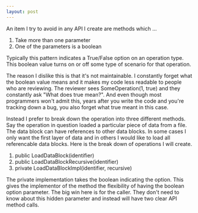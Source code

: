 ```yaml
---
layout: post
---
```

An item I try to avoid in any API I create are methods which ...

  1. Take more than one parameter
  2. One of the parameters is a boolean

Typically this pattern indicates a True/False option on an operation type.  This boolean value turns on or off some type of scenario for that operation.

The reason I dislike this is that it's not maintainable.  I constantly forget what the boolean value means and it makes my code less readable to people who are reviewing.  The reviewer sees SomeOperation(1, true) and they constantly ask "What does true mean?".  And even though most programmers won't admit this, years after you write the code and you're tracking down a bug, you also forget what true meant in this case.

Instead I prefer to break down the operation into three different methods.  Say the operation in question loaded a particular piece of data from a file.  The data block can have references to other data blocks.  In some cases I only want the first layer of data and in others I would like to load all referencable data blocks.  Here is the break down of operations I will create.

1. public LoadDataBlock(identifier)
2. public LoadDataBlockRecursive(identifier)
3. private LoadDataBlockImpl(identifier, recursive)

The private implementation takes the boolean indicating the option.  This gives the implementor of the method the flexibility of having the boolean option parameter.  The big win here is for the caller.  They don't need to know about this hidden parameter and instead will have two clear API method calls.



